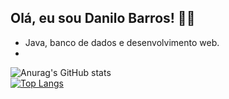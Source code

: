 ## Olá, eu sou Danilo Barros! 👋👋 <br/>

- Java, banco de dados e desenvolvimento web.
- 
![Anurag's GitHub stats](https://github-readme-stats.vercel.app/api?username=danilosenati&show_icons=true&theme=highcontrast)
<br>
[![Top Langs](https://github-readme-stats.vercel.app/api/top-langs/?username=danilosenati&layout=donut)](https://github.com/danilosenati/github-readme-stats)
